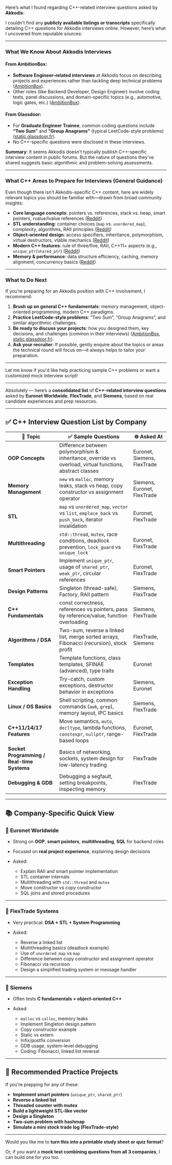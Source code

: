 Here’s what I found regarding C++-related interview questions asked by **Akkodis**:

I couldn’t find any **publicly available listings or transcripts** specifically detailing C++ questions for Akkodis interviews online. However, here’s what I uncovered from reputable sources:

---

### What We Know About Akkodis Interviews

#### From AmbitionBox:

* **Software Engineer–related interviews** at Akkodis focus on describing projects and experiences rather than tackling deep technical problems ([AmbitionBox][1]).
* Other roles (like Backend Developer, Design Engineer) involve coding tests, panel discussions, and domain-specific topics (e.g., automotive, logic gates, etc.) ([AmbitionBox][2]).

#### From Glassdoor:

* For **Graduate Engineer Trainee**, common coding questions include **“Two Sum”** and **“Group Anagrams”** (typical LeetCode-style problems) ([static.glassdoor.fr][3]).
* No C++-specific questions were disclosed in these interviews.

**Summary**:
It seems Akkodis doesn’t typically publish C++-specific interview content in public forums. But the nature of questions they've shared suggests basic algorithmic and problem-solving assessments.

---

### What C++ Areas to Prepare for Interviews (General Guidance)

Even though there isn’t Akkodis-specific C++ content, here are widely relevant topics you should be familiar with—drawn from broad community insights:

* **Core language concepts**: pointers vs. references, stack vs. heap, smart pointers, rvalue/lvalue references ([Reddit][4])
* **STL understanding**: container choices (`map` vs. `unordered_map`), complexity, algorithms, RAII principles ([Reddit][4])
* **Object-oriented design**: access specifiers, inheritance, polymorphism, virtual destructors, vtable mechanics ([Reddit][5])
* **Modern C++ features**: rule of three/five, RAII, C++11+ aspects (e.g., `unique_ptr`/`shared_ptr`) ([Reddit][6])
* **Memory & performance**: data structure efficiency, caching, memory alignment, concurrency basics ([Reddit][4])

---

### What to Do Next

If you’re preparing for an Akkodis position with C++ involvement, I recommend:

1. **Brush up on general C++ fundamentals**: memory management, object-oriented programming, modern C++ paradigms.
2. **Practice LeetCode-style problems**: “Two Sum”, “Group Anagrams”, and similar algorithmic challenges.
3. **Be ready to discuss your projects**: how you designed them, key decisions, and challenges (common in their interviews) ([AmbitionBox][1], [static.glassdoor.fr][3]).
4. **Ask your recruiter**: If possible, gently enquire about the topics or areas the technical round will focus on—it always helps to tailor your preparation.

---

Let me know if you'd like help practicing sample C++ problems or want a customized mock interview script!

[1]: https://www.ambitionbox.com/interviews/akkodis-interview-questions/software-engineer?utm_source=chatgpt.com "Akkodis Software Engineer Interview Questions & Answers 2025 | AmbitionBox"
[2]: https://www.ambitionbox.com/interviews/akkodis-interview-questions?utm_source=chatgpt.com "50+ Akkodis Interview Questions & Answers 2025 | AmbitionBox"
[3]: https://static.glassdoor.fr/Interview/AKKODIS-Graduate-Engineer-Trainee-Interview-Questions-EI_IE7309912.0%2C7_KO8%2C33.htm?utm_source=chatgpt.com "AKKODIS Graduate Engineer Trainee Interview Questions | Glassdoor"
[4]: https://www.reddit.com/r/cpp/comments/1imap81?utm_source=chatgpt.com "Interview Questions for mid level C++ quant dev?"
[5]: https://www.reddit.com/r/cscareerquestions/comments/1ecnk1a?utm_source=chatgpt.com "What kind of questions should I expect from “general C++ questions”?"
[6]: https://www.reddit.com/r/cpp_questions/comments/knbbi5?utm_source=chatgpt.com "Cpp interview"


---
Absolutely — here’s a **consolidated list** of **C++-related interview questions** asked by **Euronet Worldwide**, **FlexTrade**, and **Siemens**, based on real candidate experiences and prep resources.

---

## ✅ **C++ Interview Question List by Company**

| 🔹 Topic                                   | ✅ Sample Questions                                                                                       | 🌐 Asked At                 |
| ------------------------------------------ | -------------------------------------------------------------------------------------------------------- | --------------------------- |
| **OOP Concepts**                           | Difference between polymorphism & inheritance, override vs overload, virtual functions, abstract classes | Euronet, Siemens, FlexTrade |
| **Memory Management**                      | `new` vs `malloc`, memory leaks, stack vs heap, copy constructor vs assignment operator                  | Siemens, Euronet, FlexTrade |
| **STL**                                    | `map` vs `unordered_map`, `vector` vs `list`, `emplace_back` vs `push_back`, iterator invalidation       | Euronet, FlexTrade          |
| **Multithreading**                         | `std::thread`, `mutex`, race conditions, deadlock prevention, `lock_guard` vs `unique_lock`              | Euronet, FlexTrade          |
| **Smart Pointers**                         | Implement `unique_ptr`, usage of `shared_ptr`, `weak_ptr`, circular references                           | Euronet, FlexTrade          |
| **Design Patterns**                        | Singleton (thread-safe), Factory, RAII pattern                                                           | Siemens, FlexTrade          |
| **C++ Fundamentals**                       | const correctness, references vs pointers, pass by reference/value, function overloading                 | Siemens, FlexTrade          |
| **Algorithms / DSA**                       | Two-sum, reverse a linked list, merge sorted arrays, Fibonacci (recursion), stock profit                 | FlexTrade, Siemens          |
| **Templates**                              | Template functions, class templates, SFINAE (advanced), type traits                                      | Euronet                     |
| **Exception Handling**                     | Try-catch, custom exceptions, destructor behavior in exceptions                                          | Siemens, Euronet            |
| **Linux / OS Basics**                      | Shell scripting, common commands (`awk`, `grep`), memory layout, IPC basics                              | Siemens, FlexTrade          |
| **C++11/14/17 Features**                   | Move semantics, `auto`, `decltype`, lambda functions, `constexpr`, `nullptr`, range-based loops          | Euronet, FlexTrade          |
| **Socket Programming / Real-time Systems** | Basics of networking, sockets, system design for low-latency trading                                     | FlexTrade                   |
| **Debugging & GDB**                        | Debugging a segfault, setting breakpoints, inspecting memory                                             | FlexTrade                   |

---

## 📚 Company-Specific Quick View

### 🔵 **Euronet Worldwide**

* Strong on **OOP**, **smart pointers**, **multithreading**, **SQL** for backend roles
* Focused on **real project experience**, explaining design decisions
* Asked:

  * Explain RAII and smart pointer implementation
  * STL container internals
  * Multithreading with `std::thread` and `mutex`
  * Move constructor vs copy constructor
  * SQL joins and stored procedures

---

### 🔵 **FlexTrade Systems**

* Very practical: **DSA + STL + System Programming**
* Asked:

  * Reverse a linked list
  * Multithreading basics (deadlock example)
  * Use of `unordered_map` vs `map`
  * Difference between copy constructor and assignment operator
  * Fibonacci via recursion
  * Design a simplified trading system or message handler

---

### 🔵 **Siemens**

* Often tests **C fundamentals + object-oriented C++**
* Asked:

  * `malloc` vs `calloc`, memory leaks
  * Implement Singleton design pattern
  * Copy constructor example
  * Static vs extern
  * Infix/postfix conversion
  * GDB usage, system-level debugging
  * Coding: Fibonacci, linked list reversal

---

## 🧠 Recommended Practice Projects

If you’re prepping for any of these:

* **Implement smart pointers** (`unique_ptr`, `shared_ptr`)
* **Reverse a linked list**
* **Threaded counter with mutex**
* **Build a lightweight STL-like vector**
* **Design a Singleton**
* **Two-sum problem with hashmap**
* **Simulate a mini stock trade log (FlexTrade-style)**

---

Would you like me to **turn this into a printable study sheet or quiz format**?

Or, if you want a **mock test combining questions from all 3 companies**, I can build one for you too.
